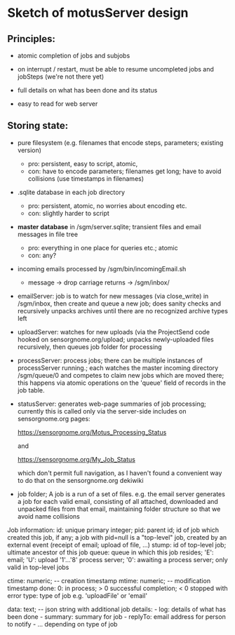 # Sketch of motusServer design #

## Principles:

   - atomic completion of jobs and subjobs

   - on interrupt / restart, must be able to resume uncompleted jobs
     and jobSteps (we're not there yet)

   - full details on what has been done and its status

   - easy to read for web server

## Storing state:

   - pure filesystem (e.g. filenames that encode steps, parameters; existing version)
      - pro: persistent, easy to script, atomic,
      - con: have to encode parameters; filenames get long; have to avoid collisions (use timestamps in filenames)

   - .sqlite database in each job directory
      - pro: persistent, atomic, no worries about encoding etc.
      - con: slightly harder to script

   - **master database** in /sgm/server.sqlite; transient files and email messages in file tree
      - pro: everything in one place for queries etc.; atomic
      - con: any?

- incoming emails processed by /sgm/bin/incomingEmail.sh
  - message -> drop carriage returns -> /sgm/inbox/

- emailServer: job is to watch for new messages (via close_write) in /sgm/inbox, then
   create and queue a new job; does sanity checks and recursively unpacks archives
   until there are no recognized archive types left

- uploadServer: watches for new uploads (via the ProjectSend code hooked on sensorgnome.org/upload;
  unpacks newly-uploaded files recursively, then queues job folder for processing

- processServer: process jobs; there can be multiple instances of processServer
  running.; each watches the master incoming directory
    /sgm/queue/0
  and competes to claim new jobs which are moved there; this happens via atomic
  operations on the 'queue' field of records in the job table.

- statusServer: generates web-page summaries of job processing; currently this
  is called only via the server-side includes on sensorgnome.org pages:

    https://sensorgnome.org/Motus_Processing_Status

  and

    https://sensorgnome.org/My_Job_Status

   which don't permit full navigation, as I haven't found a convenient way to
   do that on the sensorgnome.org dekiwiki

- job folder; A job is a run of a set of files.  e.g. the email server
  generates a job for each valid email, consisting of all attached, downloaded
  and unpacked files from that email, maintaining folder structure so that
  we avoid name collisions

Job information:
   id: unique primary integer;
   pid: parent id; id of job which created this job, if any; a job with pid=null
       is a "top-level" job, created by an external event (receipt of email; upload
       of file, ...)
   stump: id of top-level job; ultimate ancestor of this job
   queue: queue in which this job resides; 'E': email; 'U': upload '1'...'8' process
          server; '0': awaiting a process server;  only valid in top-level jobs

   ctime: numeric; -- creation timestamp
   mtime: numeric; -- modification timestamp
   done: 0: in process; > 0 successful completion; < 0 stopped with error
   type: type of job e.g. 'uploadFile' or 'email'

   data: text; -- json string with additional job details:
       - log: details of what has been done
       - summary: summary for job
       - replyTo: email address for person to notify
       - ... depending on type of job
